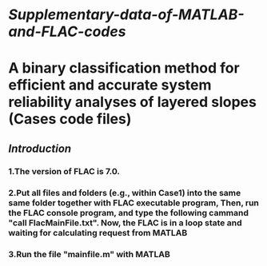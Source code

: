 *Supplementary-data-of-MATLAB-and-FLAC-codes*
==========

# A binary classification method for efficient and accurate system reliability analyses of layered slopes (Cases code files)
## *Introduction*

### 1.The version of FLAC is 7.0.
### 2.Put all files and folders (e.g., within Case1) into the same same folder together with FLAC executable program, Then, run the FLAC console program, and type the following cammand "call FlacMainFile.txt". Now, the FLAC is in a loop state and waiting for calculating request from MATLAB
### 3.Run the file "mainfile.m" with MATLAB
